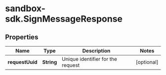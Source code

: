 # sandbox-sdk.SignMessageResponse

## Properties
Name | Type | Description | Notes
------------ | ------------- | ------------- | -------------
**requestUuid** | **String** | Unique identifier for the request | [optional] 
